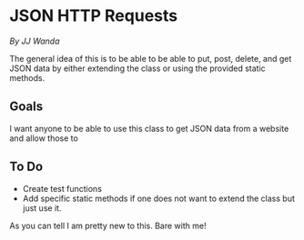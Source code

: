 # JSON HTTP Requests
*By JJ Wanda*

The general idea of this is to be able to be able to put, post, delete, and get JSON data by either extending the class or using the provided static methods.

## Goals
I want anyone to be able to use this class to get JSON data from a website and allow those to 

## To Do

* Create test functions
* Add specific static methods if one does not want to extend the class but just use it.

As you can tell I am pretty new to this. Bare with me!